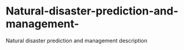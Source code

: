 # Natural-disaster-prediction-and-management-
Natural disaster prediction and management  description 
